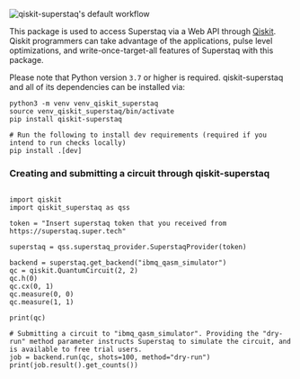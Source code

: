 ![qiskit-superstaq's default workflow](https://github.com/SupertechLabs/qiskit-superstaq/actions/workflows/ci.yml/badge.svg)

This package is used to access Superstaq via a Web API through [Qiskit](https://qiskit.org/). Qiskit programmers
can take advantage of the applications, pulse level optimizations, and write-once-target-all
features of Superstaq with this package.


Please note that Python version `3.7` or higher is required. qiskit-superstaq and all of its
dependencies can be installed via:

```
python3 -m venv venv_qiskit_superstaq
source venv_qiskit_superstaq/bin/activate
pip install qiskit-superstaq

# Run the following to install dev requirements (required if you intend to run checks locally)
pip install .[dev]
```

### Creating and submitting a circuit through qiskit-superstaq
```python3

import qiskit
import qiskit_superstaq as qss

token = "Insert superstaq token that you received from https://superstaq.super.tech"

superstaq = qss.superstaq_provider.SuperstaqProvider(token)

backend = superstaq.get_backend("ibmq_qasm_simulator")
qc = qiskit.QuantumCircuit(2, 2)
qc.h(0)
qc.cx(0, 1)
qc.measure(0, 0)
qc.measure(1, 1)

print(qc)

# Submitting a circuit to "ibmq_qasm_simulator". Providing the "dry-run" method parameter instructs Superstaq to simulate the circuit, and is available to free trial users.
job = backend.run(qc, shots=100, method="dry-run")
print(job.result().get_counts())
```
